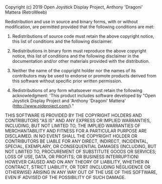 Copyright (c) 2019 Open Joystick Display Project, Anthony 'Dragoni' Mattera (RetroWeeb)

Redistribution and use in source and binary forms, with or without
modification, are permitted provided that the following conditions
are met:

1. Redistributions of source code must retain the above copyright
   notice, this list of conditions and the following disclaimer.

2. Redistributions in binary form must reproduce the above copyright
   notice, this list of conditions and the following disclaimer in
   the documentation and/or other materials provided with the
   distribution.

3. Neither the name of the copyright holder nor the names of its
   contributors may be used to endorse or promote products derived
   from this software without specific prior written permission.

4. Redistributions of any form whatsoever must retain the following
   acknowledgment: 'This product includes software developed by
   "Open Joystick Display Project and 'Anthony 'Dragoni' Mattera' 
   (http://www.ojdproject.com/)."

THIS SOFTWARE IS PROVIDED BY THE COPYRIGHT HOLDERS AND CONTRIBUTORS
"AS IS" AND ANY EXPRESS OR IMPLIED WARRANTIES, INCLUDING, BUT NOT
LIMITED TO, THE IMPLIED WARRANTIES OF MERCHANTABILITY AND FITNESS FOR
A PARTICULAR PURPOSE ARE DISCLAIMED. IN NO EVENT SHALL THE COPYRIGHT
HOLDER OR CONTRIBUTORS BE LIABLE FOR ANY DIRECT, INDIRECT, INCIDENTAL,
SPECIAL, EXEMPLARY, OR CONSEQUENTIAL DAMAGES (INCLUDING, BUT NOT LIMITED
TO, PROCUREMENT OF SUBSTITUTE GOODS OR SERVICES; LOSS OF USE, DATA, OR
PROFITS; OR BUSINESS INTERRUPTION) HOWEVER CAUSED AND ON ANY THEORY OF
LIABILITY, WHETHER IN CONTRACT, STRICT LIABILITY, OR TORT (INCLUDING
NEGLIGENCE OR OTHERWISE) ARISING IN ANY WAY OUT OF THE USE OF THIS
SOFTWARE, EVEN IF ADVISED OF THE POSSIBILITY OF SUCH DAMAGE.